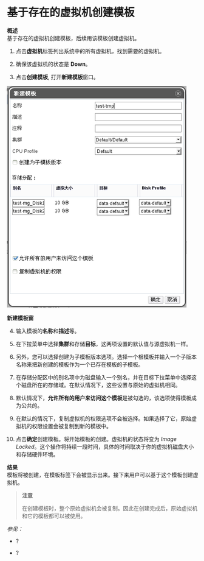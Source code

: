 # 基于存在的虚拟机创建模板

**概述**</br>
基于存在的虚拟机创建模板，后续用该模板创建虚拟机。

1. 点击**虚拟机**标签列出系统中的所有虚拟机，找到需要的虚拟机。

2. 确保该虚拟机的状态是 **Down**。

3. 点击**创建模板**, 打开**新建模板**窗口。

  ![新建模板窗](../images/new-template-window.png)

  **新建模板窗**

4. 输入模板的**名称**和**描述**等。

5. 在下拉菜单中选择**集群**和存储**目标**，这两项设置的默认值与源虚拟机一样。

6. 另外，您可以选择创建为子模板版本选项。选择一个根模板并输入一个子版本名称来把新创建的模板作为一个已存在模板的子模板。

7. 在存储分配区中的别名项中为磁盘输入一个别名，并在目标下拉菜单中选择这个磁盘所在的存储域。在默认情况下，这些设置与原始的虚拟机相同。

8. 默认情况下，**允许所有的用户来访问这个模板**是被勾选的，该选项使得模板成为公共的。

9. 在默认的情况下，复制虚拟机的权限选项不会被选择。如果选择了它，原始虚拟机的权限设置会被复制到新的模板中。

10. 点击**确定**创建模板。将开始模板的创建。虚拟机的状态将变为 *Image
Locked*。这个操作将持续一段时间，具体的时间取决于你的虚拟机磁盘大小和存储硬件环境。

**结果**</br>
模板将被创建，在模板标签下会被显示出来。接下来用户可以基于这个模板创建虚拟机。

> **注意**
>
>在创建模板时，整个原始虚拟机会被复制。因此在创建完成后，原始虚拟机和它的模板都可以被使用。

*参见：*

-   ?

-   ?
